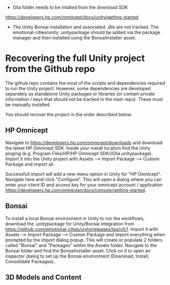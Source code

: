 * Glia folder needs to be intalled from the download SDK 

https://developers.hp.com/omnicept/docs/unity/getting-started

* The Unity Bonsai installation and associated .dlls are not tracked. The emotional-cities/unity .unitypackage should be added via the package manager and then installed using the BonsaiInstaller asset.

# Recovering the full Unity project from the Github repo

The github repo contains the most of the scripts and dependencies required to run the Unity project. However, some dependencies are developed separately as standalone Unity packages or libraries (or contain private information / keys that should not be tracked in the main repo). These must be manually installed.

You should recover the project in the order described below.

## HP Omnicept
Navigate to https://developers.hp.com/omnicept/downloads and download the latest HP Omnicept SDK. Inside your install location find the Unity pluging (e.g. Program Files/HP/HP Omnicept SDK/<version>/Glia.unitypackage). Import it into the Unity project with Assets --> Import Package --> Custom Package and import all.

Successfull import will add a new menu option in Unity for "HP Omnicept". Navigate here and click "Configure". This will open a dialog where you can enter your client ID and access key for your omnicept account / application https://developers.hp.com/omnicept/docs/console/getting-started.

## Bonsai
To install a local Bonsai environment in Unity to run the workflows, download the .unitypackage for Unity/Bonsai integration from https://github.com/emotional-cities/unity/releases/tag/v0.1. Import it with Assets --> Import Package --> Custom Package and import everything when prompted by the import dialog popup. This will create or populate 2 folders called "Bonsai" and "Packages" within the Assets folder. Navigate to the Bonsai folder and find the BonsaiInstaller asset. Click on it to open an inspector dialog to set up the Bonsai environment (Download, Install, Consolidate Packages). 

## 3D Models and Content